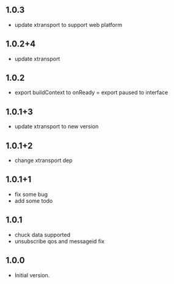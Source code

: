 ## 1.0.3
- update xtransport to support web platform

## 1.0.2+4
- update xtransport

## 1.0.2
- export buildContext to onReady
= export paused to interface

## 1.0.1+3
- update xtransport to new version

## 1.0.1+2
- change xtransport dep

## 1.0.1+1

- fix some bug
- add some todo

## 1.0.1

- chuck data supported
- unsubscribe qos and messageid fix

## 1.0.0

- Initial version.
